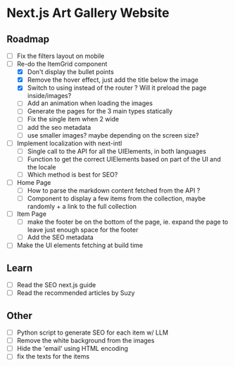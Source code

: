 # Next.js Art Gallery Website

## Roadmap

- [ ] Fix the filters layout on mobile
- [ ] Re-do the ItemGrid component
  - [x] Don't display the bullet points
  - [x] Remove the hover effect, just add the title below the image
  - [x] Switch to using <Link> instead of the router ? Will it preload the page inside/images?
  - [ ] Add an animation when loading the images
  - [ ] Generate the pages for the 3 main types statically
  - [ ] Fix the single item when 2 wide
  - [ ] add the seo metadata
  - [ ] use smaller images? maybe depending on the screen size?
- [ ] Implement localization with next-intl
  - [ ] Single call to the API for all the UIElements, in both languages
  - [ ] Function to get the correct UIElements based on part of the UI and the locale
  - [ ] Which method is best for SEO?
- [ ] Home Page
  - [ ] How to parse the markdown content fetched from the API ?
  - [ ] Component to display a few items from the collection, maybe randomly + a link to the full collection
- [ ] Item Page
  - [ ] make the footer be on the bottom of the page, ie. expand the page to leave just enough space for the footer
  - [ ] Add the SEO metadata
- [ ] Make the UI elements fetching at build time

## Learn

- [ ] Read the SEO next.js guide
- [ ] Read the recommended articles by Suzy

## Other

- [ ] Python script to generate SEO for each item w/ LLM
- [ ] Remove the white background from the images
- [ ] Hide the 'email' using HTML encoding
- [ ] fix the texts for the items
